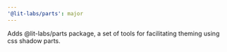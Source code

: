 ```yaml
---
'@lit-labs/parts': major
---
```


Adds @lit-labs/parts package, a set of tools for facilitating theming using css shadow parts.
